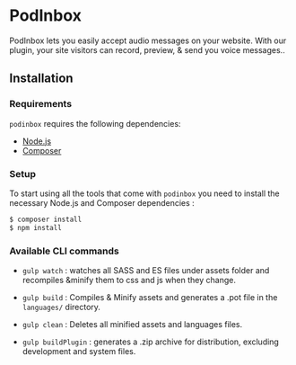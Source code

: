 # PodInbox

PodInbox lets you easily accept audio messages on your website. With our plugin, your site visitors can record, preview, & send you voice messages..

Installation
---------------

### Requirements

`podinbox` requires the following dependencies:

- [Node.js](https://nodejs.org/)
- [Composer](https://getcomposer.org/)

### Setup

To start using all the tools that come with `podinbox`  you need to install the necessary Node.js and Composer dependencies :

```sh
$ composer install
$ npm install
```

### Available CLI commands
- `gulp watch` : watches all SASS and ES files under assets folder and recompiles &minify them to css and js when they change.

- `gulp build` : Compiles & Minify assets and generates a .pot file in the `languages/` directory.

- `gulp clean` : Deletes all minified assets and languages files.

- `gulp buildPlugin` : generates a .zip archive for distribution, excluding development and system files.
